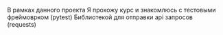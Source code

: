 В рамках данного проекта
Я прохожу курс и знакомлюсь с тестовыми фреймоврком (pytest) 
Библиотекой для отправки api запросов (requests)

